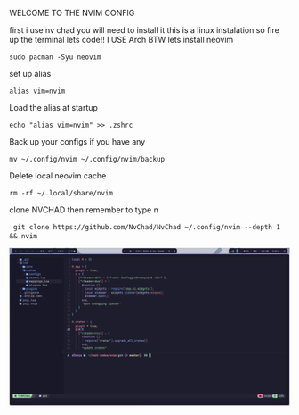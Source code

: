 WELCOME TO THE NVIM CONFIG

first i use nv chad you will need to install it 
this is a linux instalation
so fire up the terminal
lets code!!
I USE Arch BTW
lets install neovim
```
sudo pacman -Syu neovim
```
set up alias
```
alias vim=nvim
```
Load the alias at startup
```
echo "alias vim=nvim" >> .zshrc
```
Back up your configs if you have any
```
mv ~/.config/nvim ~/.config/nvim/backup
```
Delete local neovim cache
```
rm -rf ~/.local/share/nvim
```
clone NVCHAD then remember to type n
```
 git clone https://github.com/NvChad/NvChad ~/.config/nvim --depth 1 && nvim
```
![Screenshot](./images/screenshot.png)

